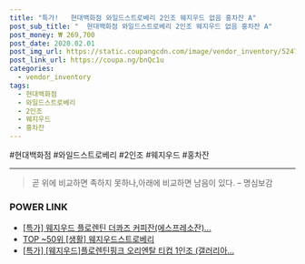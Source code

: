 ```yaml
--- 
title: "특가!   현대백화점 와일드스트로베리 2인조 웨지우드 없음 홍차잔 A" 
post_sub_title: "  현대백화점 와일드스트로베리 2인조 웨지우드 없음 홍차잔 A" 
post_money: ₩ 269,700 
post_date: 2020.02.01 
post_img_url: https://static.coupangcdn.com/image/vendor_inventory/5247/a22f1535e0c916b99639c885246a9383bdd2099fd9be87eafe269823ee02.jpg 
post_link_url: https://coupa.ng/bnQc1u 
categories: 
  - vendor_inventory 
tags: 
  - 현대백화점 
  - 와일드스트로베리 
  - 2인조 
  - 웨지우드 
  - 홍차잔 
--- 
```

  #현대백화점 #와일드스트로베리 #2인조 #웨지우드 #홍차잔 
<hr> 

> 곧 위에 비교하면 족하지 못하나,아래에 비교하면 남음이 있다. – 명심보감 


### POWER LINK

* <a href="https://blog.naver.com/sakai111/221792083901" target="_blank">[특가] 웨지우드 플로렌틴 더콰즈 커피잔(에스프레소잔)...</a>
* <a href="https://blog.naver.com/an0733/221792604462" target="_blank"> TOP ~50위 [생활] 웨지우드스트로베리</a>
* <a href="https://blog.naver.com/santokki14/221791568904" target="_blank">[특가] [웨지우드]플로렌틴핑크 오리엔탈 티컵 1인조 (갤러리아...</a>
